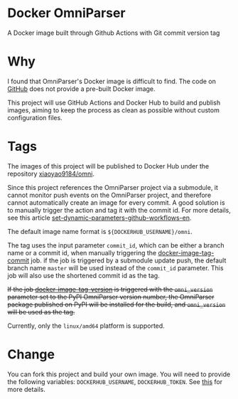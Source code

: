 # Docker OmniParser

A Docker image built through Github Actions with Git commit version tag

# Why

I found that OmniParser's Docker image is difficult to find.
The code on [GitHub](https://github.com/microsoft/OmniParser) does not provide a pre-built Docker image.

This project will use GitHub Actions and Docker Hub to build and publish images,
aiming to keep the process as clean as possible without custom configuration files.

# Tags

The images of this project will be published to Docker Hub under the repository [xiaoyao9184/omni](https://hub.docker.com/r/xiaoyao9184/omni).

Since this project references the OmniParser project via a submodule, it cannot monitor push events on the OmniParser project, and therefore cannot automatically create an image for every commit.
A good solution is to manually trigger the action and tag it with the commit id. For more details, see this article [set-dynamic-parameters-github-workflows-en](https://damienaicheh.github.io/github/actions/2022/01/20/set-dynamic-parameters-github-workflows-en.html).

The default image name format is `${DOCKERHUB_USERNAME}/omni`.

The tag uses the input parameter `commit_id`,
which can be either a branch name or a commit id, 
when manually triggering the [docker-image-tag-commit](./.github/workflows/docker-image-tag-commit.yml) job.
if the job is triggered by a submodule update push,
the default branch name `master` will be used instead of the `commit_id` parameter.
This job will also use the shortened commit id as the tag.

~~If the job [docker-image-tag-version](./.github/workflows/docker-image-tag-version.yml) is triggered with the `omni_version` parameter set to the PyPI OmniParser version number,
the OmniParser package published on PyPI will be installed for the build,
and `omni_version` will be used as the tag.~~

Currently, only the `linux/amd64` platform is supported.

# Change

You can fork this project and build your own image. You will need to provide the following variables: `DOCKERHUB_USERNAME`, `DOCKERHUB_TOKEN`.
See [this](https://github.com/docker/login-action#docker-hub) for more details.
